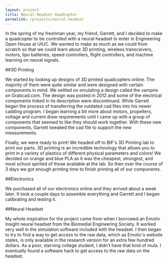 ```yaml
---
layout: project
title: Neural Headset Quadcopter
permalink: /projects/neural-headset
---
```


In the spring of my freshman year, my friend, Garrett, and I decided to make a quadcopter to be controlled with a neural headset to enter in Engineering Open House at UIUC. We wanted to make as much as we could from scratch so that we could learn about 3D printing, wireless transceivers, motors, lipo batteries, speed controllers, flight controllers, and machine learning on neural signals.

##3D Printing

We started by looking up designs of 3D printed quadcopters online. The majority of them were quite similar and were designed with certain components in mind. We settled on emulating a design called the vampire on Grabcad.com. The design was posted in 2012 and some of the electrical components linked in its description were discontinued. While Garrett began the process of transferring the outdated cad files into his newer cadding program. I began learning a bit more about motors, propellers, voltage and current draw requirements until I came up with a group of components that seemed to like they should work together. With these new components, Garrett tweaked the cad file to support the new measurements.

Finally, we were ready to print! We headed off to BIF's 3D Printing lab to print our parts. 3D printing is an incredible technology that allows you to print in a variety of plastics of different physical parameters and colors! We decided on orange and blue PLA as it was the cheapest, strongest, and most school spirited of those available at the lab. So then over the course of 3 days we got enough printing time to finish printing all of our components.

##Electronics

We purchased all of our electronics online and they arrived about a week later. It took a couple days to assemble everything and Garrett and I began calibrating  and testing it.

##Neural Headset

My whole inspiration for the project came from when I borrowed an Emotiv Insight neural headset from the Biomedial Engineering Society. It worked very well in the simulation software included with the headset. I then began to try to find a way to get access to the raw data, which as Emotic's website states, is only available in the research version for an extra few hundred dollars. As a poor, starving college student, I didn't have that kind of mula. I eventually found a software hack to get access to the raw data on the headset.

